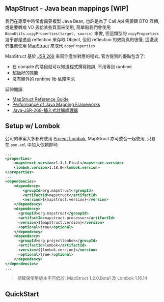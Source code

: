 ## MapStruct - Java bean mappings [WIP]

我們在專案中時常會需要複製 Java Bean, 也許是為了 Call Api 需要跟 DTO 互轉, 或是要轉成 VO 丟給某些頁面來使用, 簡單點我們會使用 `BeanUtils.copyProperties(target, source)` 來做, 但這類型的 `copyProperties` 幾乎都是透過 reflection 來存取 Object, 但用 reflection 的效能真的很慢, 這邊我們推薦使用 [MapStruct](https://mapstruct.org/) 來取代 `copyProperties`

MapStruct 基於 [JSR 269](https://www.jcp.org/en/jsr/detail?id=269) 來幫你產生對應的程式, 官方提到的優點包含了:

- 在 compile 的階段就可以知道程式撰寫錯誤, 不用等到 runtime
- 超級好的效能
- 沒有額外的 runtime lib 依賴需求

延伸閱讀: 

- [MapStruct Reference Guide](https://mapstruct.org/documentation/stable/reference/html/)
- [Performance of Java Mapping Frameworks](https://www.baeldung.com/java-performance-mapping-frameworks)
- [Java-JSR-269-插入式註解處理器](https://liuyehcf.github.io/2018/02/02/Java-JSR-269-%E6%8F%92%E5%85%A5%E5%BC%8F%E6%B3%A8%E8%A7%A3%E5%A4%84%E7%90%86%E5%99%A8/)


## Setup w/ Lombok

公司的專案大多都有使用 [Project Lombok](https://projectlombok.org/), MapStruct 亦可整合一起使用, 只要在 `pom.xml` 中加入依賴即可:

```xml
...
<properties>
    <mapstruct.version>1.3.1.Final</mapstruct.version>
    <lombok.version>1.18.0</lombok.version>
</properties>
...
<dependencies>
    <dependency>
        <groupId>org.mapstruct</groupId>
        <artifactId>mapstruct</artifactId>
        <version>${mapstruct.version}</version>
    </dependency>
    <dependency>
      <groupId>org.mapstruct</groupId>
      <artifactId>mapstruct-processor</artifactId>
      <version>${mapstruct.version}</version>
      <optional>true</optional>
    </dependency>
    <dependency>
      <groupId>org.projectlombok</groupId>
      <artifactId>lombok</artifactId>
      <version>${lombok.version}</version>
      <optional>true</optional>
    </dependency>
</dependencies>
...
```

> 請確保使用版本不可低於: MapStruct 1.2.0.Beta1 及 Lombok 1.16.14


## QuickStart



